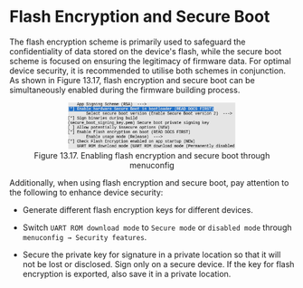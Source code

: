 # Flash Encryption and Secure Boot

The flash encryption scheme is primarily used to safeguard the
confidentiality of data stored on the device's flash, while the secure
boot scheme is focused on ensuring the legitimacy of firmware data. For
optimal device security, it is recommended to utilise both schemes in
conjunction. As shown in Figure 13.17, flash encryption and secure boot
can be simultaneously enabled during the firmware building process.

<figure align="center">
    <img src="../../Pics/D13Z/13-17.png" width="70%">
    <figcaption>Figure 13.17. Enabling flash encryption and secure boot through menuconfig</figcaption>
</figure>

Additionally, when using flash encryption and secure boot, pay attention
to the following to enhance device security:

-   Generate different flash encryption keys for different devices.

-   Switch `UART ROM download mode` to `Secure mode` or `disabled mode`
    through `menuconfig → Security features`.

-   Secure the private key for signature in a private location so that
    it will not be lost or disclosed. Sign only on a secure device. If
    the key for flash encryption is exported, also save it in a private
    location.
